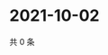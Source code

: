 # 2021-10-02

共 0 条

<!-- BEGIN WEIBO -->
<!-- 最后更新时间 Sat Oct 02 2021 03:06:55 GMT+0800 (China Standard Time) -->

<!-- END WEIBO -->
